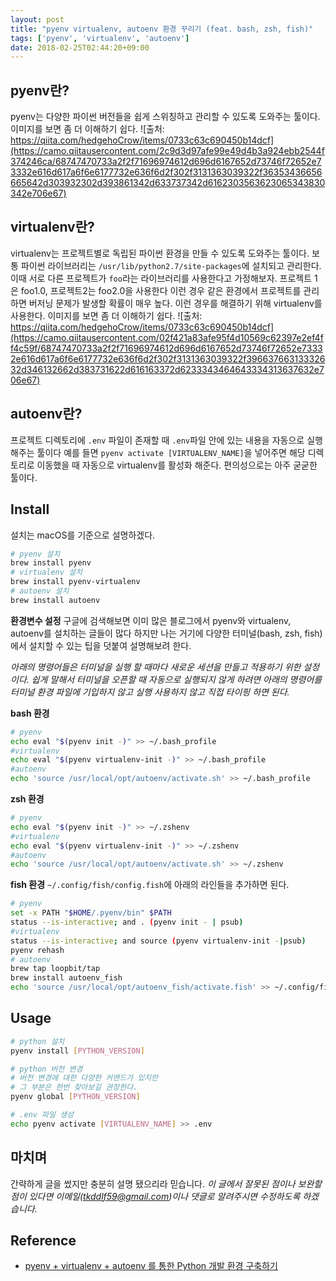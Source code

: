 ```yaml
---
layout: post
title: "pyenv virtualenv, autoenv 환경 꾸리기 (feat. bash, zsh, fish)"
tags: ['pyenv', 'virtualenv', 'autoenv']
date: 2018-02-25T02:44:20+09:00
---
```


<!--more-->
## pyenv란?
pyenv는 다양한 파이썬 버전들을 쉽게 스위칭하고 관리할 수 있도록 도와주는 툴이다.
이미지를 보면 좀 더 이해하기 쉽다.
![출처: https://qiita.com/hedgehoCrow/items/0733c63c690450b14dcf](https://camo.qiitausercontent.com/2c9d3d97afe99e49d4b3a924ebb2544f374246ca/68747470733a2f2f71696974612d696d6167652d73746f72652e73332e616d617a6f6e6177732e636f6d2f302f3131363039322f36353436656665642d303932302d393861342d633737342d6162303563623065343830342e706e67)
## virtualenv란?
virtualenv는 프로젝트별로 독립된 파이썬 환경을 만들 수 있도록 도와주는 툴이다. 보통 파이썬 라이브러리는 `/usr/lib/python2.7/site-packages`에 설치되고 관리한다. 이때 서로 다른 프로젝트가 `foo`라는 라이브러리를 사용한다고 가정해보자. 프로젝트 1은 foo1.0, 프로젝트2는 foo2.0을 사용한다 이런 경우 같은 환경에서 프로젝트를 관리하면 버저닝 문제가 발생할 확률이 매우 높다. 이런 경우를 해결하기 위해 virtualenv를 사용한다.
이미지를 보면 좀 더 이해하기 쉽다.
![출처: https://qiita.com/hedgehoCrow/items/0733c63c690450b14dcf](https://camo.qiitausercontent.com/02f421a83afe95f4d10569c62397e2ef4ff4c59f/68747470733a2f2f71696974612d696d6167652d73746f72652e73332e616d617a6f6e6177732e636f6d2f302f3131363039322f39663766313332632d346132662d383731622d616163372d6233343464643334313637632e706e67)

## autoenv란?
프로젝트 디렉토리에 `.env` 파일이 존재할 때 `.env`파일 안에 있는 내용을 자동으로 실행해주는 툴이다 예를 들면 `pyenv activate [VIRTUALENV_NAME]`을 넣어주면 해당 디렉토리로 이동했을 때 자동으로 virtualenv를 활성화 해준다. 편의성으로는 아주 굳굳한 툴이다.

## Install
설치는 macOS를 기준으로 설명하겠다.
```bash
# pyenv 설치
brew install pyenv
# virtualenv 설치
brew install pyenv-virtualenv
# autoenv 설치
brew install autoenv
```

**환경변수 설정**
구글에 검색해보면 이미 많은 블로그에서 pyenv와 virtualenv, autoenv를 설치하는 글들이 많다 하지만 나는 거기에 다양한 터미널(bash, zsh, fish)에서 설치할 수 있는 팁을 덧붙여 설명해보려 한다.

_아래의 명령어들은 터미널을 실행 할 때마다 새로운 세션을 만들고 적용하기 위한 설정이다. 쉽게 말해서 터미널을 오픈할 때 자동으로 실행되지 않게 하려면 아래의 명령어를 터미널 환경 파일에 기입하지 않고 실행 사용하지 않고 직접 타이핑 하면 된다._

**bash 환경**
```bash
# pyenv
echo eval "$(pyenv init -)" >> ~/.bash_profile
#virtualenv
echo eval "$(pyenv virtualenv-init -)" >> ~/.bash_profile
#autoenv
echo 'source /usr/local/opt/autoenv/activate.sh' >> ~/.bash_profile
```

**zsh 환경**
```bash
# pyenv
echo eval "$(pyenv init -)" >> ~/.zshenv
#virtualenv
echo eval "$(pyenv virtualenv-init -)" >> ~/.zshenv
#autoenv
echo 'source /usr/local/opt/autoenv/activate.sh' >> ~/.zshenv
```

**fish 환경**
`~/.config/fish/config.fish`에 아래의 라인들을 추가하면 된다.
```bash
# pyenv
set -x PATH "$HOME/.pyenv/bin" $PATH
status --is-interactive; and . (pyenv init - | psub)
#virtualenv
status --is-interactive; and source (pyenv virtualenv-init -|psub)
pyenv rehash
# autoenv
brew tap loopbit/tap
brew install autoenv_fish
echo 'source /usr/local/opt/autoenv_fish/activate.fish' >> ~/.config/fish/config.fish
```

## Usage
```bash
# python 설치
pyenv install [PYTHON_VERSION]

# python 버전 변경
# 버전 변경에 대한 다양한 커맨드가 있지만
# 그 부분은 한번 찾아보길 권장한다.
pyenv global [PYTHON_VERSION]

# .env 파일 생성
echo pyenv activate [VIRTUALENV_NAME] >> .env
```

## 마치며
간략하게 글을 썼지만 충분히 설명 됐으리라 믿습니다.
_이 글에서 잘못된 점이나 보완할 점이 있다면 이메일(tkddlf59@gmail.com)이나 댓글로 알려주시면 수정하도록 하겠습니다._

## Reference 
 - [pyenv + virtualenv + autoenv 를 통한 Python 개발 환경 구축하기](https://ansuchan.com/how-to-set-python-dev-env/)
